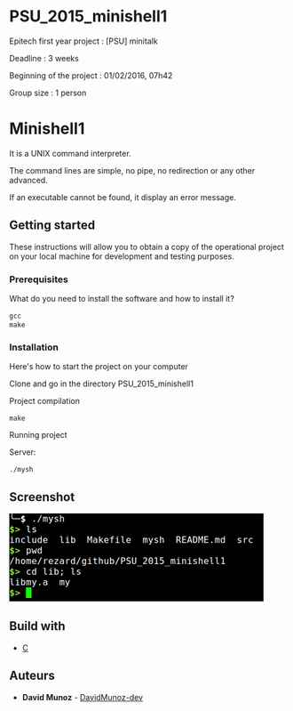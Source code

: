 # PSU_2015_minishell1

Epitech first year project : [PSU] minitalk

Deadline : 3 weeks

Beginning of the project : 01/02/2016, 07h42

Group size : 1 person

# Minishell1

It is a UNIX command interpreter.

The command lines are simple, no pipe, no redirection or any other advanced. 

If an executable cannot be found, it display an error message.

## Getting started

These instructions will allow you to obtain a copy of the operational project on your local machine for development and testing purposes.

### Prerequisites

What do you need to install the software and how to install it?

```
gcc
make
```

### Installation

Here's how to start the project on your computer

Clone and go in the directory PSU_2015_minishell1

Project compilation

```
make
```

Running project

Server:
```
./mysh
```

## Screenshot

![Screenshot](screenshots/screen.png)

## Build with

* [C](https://en.wikipedia.org/wiki/C_(programming_language))

## Auteurs

* **David Munoz** - [DavidMunoz-dev](https://github.com/davidmunoz-dev)
